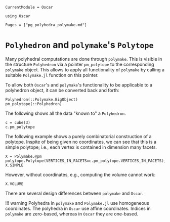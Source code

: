 ```@meta
CurrentModule = Oscar
```

```@setup oscar
using Oscar
```

```@contents
Pages = ["pg_polyhedra_polymake.md"]
```


# `Polyhedron` and `polymake`'s `Polytope`

Many polyhedral computations are done through `polymake`.
This is visible in the structure `Polyhedron` via a pointer `pm_polytope` to the corresponding `polymake` object.
This allows to apply all functionality of `polymake` by calling a suitable `Polymake.jl` function on this pointer.

To allow both `Oscar`'s and `polymake`'s functionality to be applicable to a polyhedron object, it can be converted back and forth:

```@docs
Polyhedron(::Polymake.BigObject)
pm_polytope(::Polyhedron)
```

The following shows all the data "known to" a `Polyhedron`.

```@repl oscar
c = cube(3)
c.pm_polytope
```

The following example shows a purely combinatorial construction of a polytope.
Inspite of being given no coordinates, we can see that this is a simple polytope; i.e., each vertex is contained in dimension many facets.

```@repl oscar
X = Polymake.@pm polytope.Polytope(VERTICES_IN_FACETS=c.pm_polytope.VERTICES_IN_FACETS);
X.SIMPLE
```

However, without coordinates, e.g., computing the volume cannot work:
```@repl oscar
X.VOLUME
```

There are several design differences between `polymake` and `Oscar`.

!!! warning
    Polyhedra in `polymake` and `Polymake.jl` use homogeneous coordinates. The polyhedra in `Oscar` use affine coordinates.
	Indices in `polymake` are zero-based, whereas in `Oscar` they are one-based.

